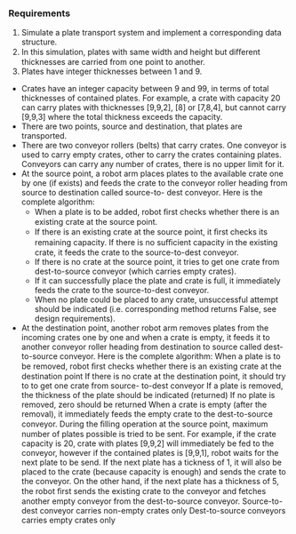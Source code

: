 ### Requirements

1. Simulate a plate transport system and implement a corresponding data structure.
2. In this simulation, plates with same width and height but diﬀerent thicknesses are carried from one point to another.
3. Plates have integer thicknesses between 1 and 9.
- Crates have an integer capacity between 9 and 99, in terms of total thicknesses of contained plates. For example, a crate with capacity 20 can carry plates with thicknesses [9,9,2], [8] or [7,8,4], but cannot carry [9,9,3] where the total thickness exceeds the capacity.
- There are two points, source and destination, that plates are transported.
- There are two conveyor rollers (belts) that carry crates. One conveyor is used to carry empty crates, other to carry the crates containing plates. Conveyors can carry any number of crates, there is no upper limit for it.
- At the source point, a robot arm places plates to the available crate one by one (if exists) and feeds the crate to the conveyor roller heading from source to destination called source-to- dest conveyor. Here is the complete algorithm:
  * When a plate is to be added, robot ﬁrst checks whether there is an existing crate at the source point.
  * If there is an existing crate at the source point, it ﬁrst checks its remaining capacity. If there is no suﬃcient capacity in the existing crate, it feeds the crate to the         source-to-dest conveyor.
  * If there is no crate at the source point, it tries to get one crate from dest-to-source conveyor (which carries empty crates).
  * If it can successfully place the plate and crate is full, it immediately feeds the crate to the source-to-dest conveyor.
  * When no plate could be placed to any crate, unsuccessful attempt should be indicated (i.e. corresponding method returns False, see design requirements).
- At the destination point, another robot arm removes plates from the incoming crates one by one and when a crate is empty, it feeds it to another conveyor roller heading from destination to source called dest-to-source conveyor. Here is the complete algorithm:
When a plate is to be removed, robot ﬁrst checks whether there is an existing crate at the destination point
If there is no crate at the destination point, it should try to to get one crate from source-
to-dest conveyor
If a plate is removed, the thickness of the plate should be indicated (returned) If no plate is removed, zero should be returned
When a crate is empty (after the removal), it immediately feeds the empty crate to the
dest-to-source conveyor.
During the ﬁlling operation at the source point, maximum number of plates possible is tried to be sent. For example, if the crate capacity is 20, crate with plates [9,9,2] will immediately be fed to the conveyor, however if the contained plates is [9,9,1], robot waits for the next plate to be send. If the next plate has a tickness of 1, it will also be placed to the crate (because capacity is enough) and sends the crate to the conveyor. On the other hand, if the next plate has a thickness of 5, the robot ﬁrst sends the existing crate to the conveyor and fetches another empty conveyor from the dest-to-source conveyor.
Source-to-dest conveyor carries non-empty crates only Dest-to-source conveyors carries empty crates only

